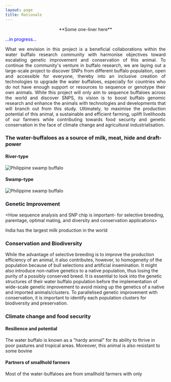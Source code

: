 ```yaml
---
layout: page
title: Rationale
---
```

<p align="center">
**Some one-liner here**
</p>

<span style="color:blue">...in progress...</span>

<p><div style="text-align: justify">
What we envision in this project is a beneficial collaborations within the water buffalo research community with harmonise objectives toward escalating genetic improvement and conservation of this animal. To continue the community's venture in buffalo research, we are laying out a large-scale project to discover SNPs from different buffalo population, open and accessible for everyone, thereby into an inclusive creation of technologies to upgrade the water buffaloes, especially for countries who do not have enough support or resources to sequence or genotype their own animals. While this project will only aim to sequence buffaloes across the world and discover SNPS, its vision is to boost buffalo genomic research and enhance the animals with technologies and developments that will branch out from this study. Ultimately, to maximise the production potential of this animal, a sustainable and efficient farming, uplift livelihoods of our farmers while contributing towards food security and genetic conservation in the face of climate change and agricultural industrialisation.
</div></p>

### The water-buffaloes as a source of milk, meat, hide and draft-power

#### River-type
<img src="/assets/img/rb_1.jpg" alt="Philippine swamp buffalo">





#### Swamp-type

<img src="/assets/img/sb_1.jpg" alt="Philippine swamp buffalo">






### Genetic Improvement


<How sequence analysis and SNP chip is important- for selective breeding, parentage, optimal mating, and diversity and conservation applications>

India has the largest milk production in the world 

### Conservation and Biodiversity

While the advantage of selective breeding is to improve the production efficiency of an animal, it also contributes, however, to homogeneity of the population because of bull selections and artificial insemination. It might also introduce non-native genetics to a native population, thus losing the purity of a possibly conserved breed. It is essential to look into the genetic structures of their water buffalo population before the implementation of wide-scale genetic improvement to avoid mixing up the genetics of a native and imported animals/clusters. To parallelised genetic improvement with conservation, it is important to identify each population clusters for biodiversity and preservation.

### Climate change and food security

#### Resilience and potential

The water buffalo is known as a "hardy animal" for its ability to thrive in poor pastures and tropical areas. Moreover, this animal is also resistant to some bovine 

<!-- https://www.sciencedirect.com/science/article/pii/B9780123744074002296 -->

#### Partners of smallhold farmers

Most of the water-buffaloes are from smallhold farmers with only
